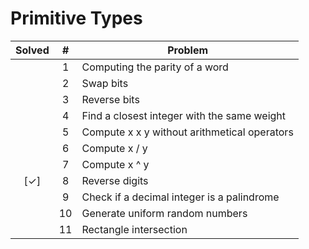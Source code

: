 
Primitive Types
===============

| Solved |  #  | Problem |
|:------:|:---:|---------|
|        | 1   | Computing the parity of a word |
|        | 2   | Swap bits |
|        | 3   | Reverse bits |
|        | 4   | Find a closest integer with the same weight |
|	     | 5   | Compute x x y without arithmetical operators |
|        | 6   | Compute x / y |
|        | 7   | Compute x ^ y |
| [✓]    | 8   | Reverse digits |
|        | 9   | Check if a decimal integer is a palindrome |
|        | 10  | Generate uniform random numbers |
|        | 11  | Rectangle intersection |


